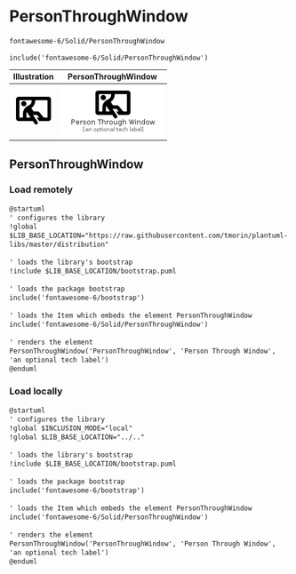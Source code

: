# PersonThroughWindow


```text
fontawesome-6/Solid/PersonThroughWindow
```

```text
include('fontawesome-6/Solid/PersonThroughWindow')
```



| Illustration | PersonThroughWindow |
| :---: | :---: |
| ![illustration for Illustration](../../fontawesome-6/Solid/PersonThroughWindow.png) | ![illustration for PersonThroughWindow](../../fontawesome-6/Solid/PersonThroughWindow.Local.png) |




## PersonThroughWindow

### Load remotely
```plantuml
@startuml
' configures the library
!global $LIB_BASE_LOCATION="https://raw.githubusercontent.com/tmorin/plantuml-libs/master/distribution"

' loads the library's bootstrap
!include $LIB_BASE_LOCATION/bootstrap.puml

' loads the package bootstrap
include('fontawesome-6/bootstrap')

' loads the Item which embeds the element PersonThroughWindow
include('fontawesome-6/Solid/PersonThroughWindow')

' renders the element
PersonThroughWindow('PersonThroughWindow', 'Person Through Window', 'an optional tech label')
@enduml
```

### Load locally
```plantuml
@startuml
' configures the library
!global $INCLUSION_MODE="local"
!global $LIB_BASE_LOCATION="../.."

' loads the library's bootstrap
!include $LIB_BASE_LOCATION/bootstrap.puml

' loads the package bootstrap
include('fontawesome-6/bootstrap')

' loads the Item which embeds the element PersonThroughWindow
include('fontawesome-6/Solid/PersonThroughWindow')

' renders the element
PersonThroughWindow('PersonThroughWindow', 'Person Through Window', 'an optional tech label')
@enduml
```

